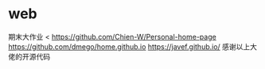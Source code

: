 # web
期末大作业
<
https://github.com/Chien-W/Personal-home-page
https://github.com/dmego/home.github.io
https://javef.github.io/
感谢以上大佬的开源代码
